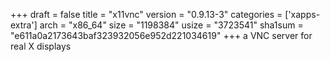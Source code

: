 +++
draft = false
title = "x11vnc"
version = "0.9.13-3"
categories = ['xapps-extra']
arch = "x86_64"
size = "1198384"
usize = "3723541"
sha1sum = "e611a0a2173643baf323932056e952d221034619"
+++
a VNC server for real X displays